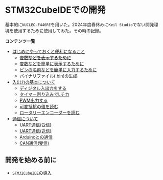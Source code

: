 # STM32CubeIDEでの開発

基本的に`NUCLEO-F446RE`を用いた。2024年度春休みに`Keil Studio`でない開発環境を使用するために使用してみた。その時の記録。  

**コンテンツ一覧**  

- [はじめにやっておくと便利になること](./BasicContents/BasicContentsHome.md)
  - [~~変数などを表示するために~~](./BasicContents/printf.md)
  - [変数などを簡単に表示するために](./BasicContents/printfLibrary.md)
  - [ピンの名前などを簡単に入力するために](./BasicContents/manydef.md)
  - [バイナリファイル(.bin)の生成](./BasicContents/generateBinaryFile.md)
- [入出力の基本について](./InOut/InOutHome.md)
  - [ディジタル入出力をする](./InOut/digitalInOut.md)
  - [タイマー割り込みでLチカ](./InOut/OutTimerLED.md)
  - [PWM出力する](./InOut/OutPWM.md)
  - [可変抵抗の値を読む](./InOut/InVariableResistance.md)
  - [ロータリーエンコーダーを読む](./InOut/InRotaryEncoder.md)
- [通信について](./Connectability/ConnectabilityHome.md)
  - [UART通信(受信)](./Connectability/uartReceive.md)
  - [UART通信(送信)](./Connectability/uartTransmit.md)
  - [Arduinoとの通信](./Connectability/ConnectArduino.md)
  - [CAN通信(受信)](./Connectability/canReceive.md)

## 開発を始める前に

- [`STM32CubeIDE`の導入](https://qiita.com/usashirou/items/65be086c28f7a6feac7d)
